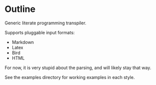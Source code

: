 # Outline

Generic literate programming transpiler.

Supports pluggable input formats:
*   Markdown
*   Latex
*   Bird
*   HTML

For now, it is very stupid about the parsing, and will likely stay that way.

See the examples directory for working examples in each style.
